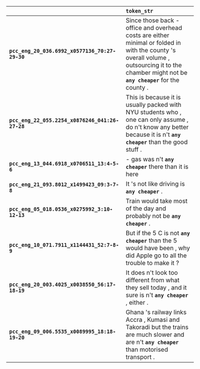 |                                                 | `token_str`                                                                                                                                                                                     |
|:------------------------------------------------|:------------------------------------------------------------------------------------------------------------------------------------------------------------------------------------------------|
| **`pcc_eng_20_036.6992_x0577136_70:27-29-30`**  | Since those back -office and overhead costs are either minimal or folded in with the county 's overall volume , outsourcing it to the chamber might not be __``any cheaper``__ for the county . |
| **`pcc_eng_22_055.2254_x0876246_041:26-27-28`** | This is because it is usually packed with NYU students who , one can only assume , do n't know any better because it is n't __``any cheaper``__ than the good stuff .                           |
| **`pcc_eng_13_044.6918_x0706511_13:4-5-6`**     | - gas was n't __``any cheaper``__ there than it is here                                                                                                                                         |
| **`pcc_eng_21_093.8012_x1499423_09:3-7-8`**     | It 's not like driving is __``any cheaper``__ .                                                                                                                                                 |
| **`pcc_eng_05_018.0536_x0275992_3:10-12-13`**   | Train would take most of the day and probably not be __``any cheaper``__ .                                                                                                                      |
| **`pcc_eng_10_071.7911_x1144431_52:7-8-9`**     | But if the 5 C is not __``any cheaper``__ than the 5 would have been , why did Apple go to all the trouble to make it ?                                                                         |
| **`pcc_eng_20_003.4025_x0038550_56:17-18-19`**  | It does n't look too different from what they sell today , and it sure is n't __``any cheaper``__ , either .                                                                                    |
| **`pcc_eng_09_006.5535_x0089995_18:18-19-20`**  | Ghana 's railway links Accra , Kumasi and Takoradi but the trains are much slower and are n't __``any cheaper``__ than motorised transport .                                                    |
